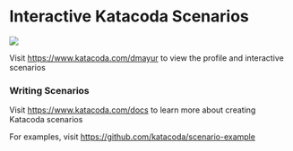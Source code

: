 # Interactive Katacoda Scenarios

[![](http://shields.katacoda.com/katacoda/dmayur/count.svg)](https://www.katacoda.com/dmayur "Get your profile on Katacoda.com")

Visit https://www.katacoda.com/dmayur to view the profile and interactive scenarios

### Writing Scenarios
Visit https://www.katacoda.com/docs to learn more about creating Katacoda scenarios

For examples, visit https://github.com/katacoda/scenario-example
